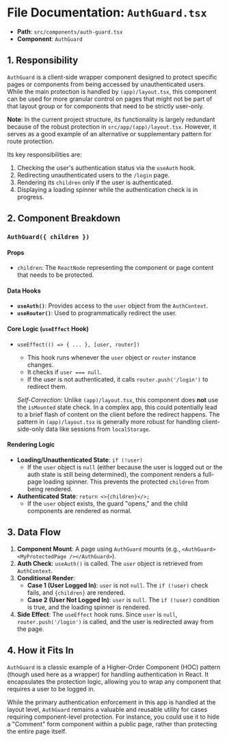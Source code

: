 
# File Documentation: `AuthGuard.tsx`

-   **Path**: `src/components/auth-guard.tsx`
-   **Component**: `AuthGuard`

## 1. Responsibility

`AuthGuard` is a client-side wrapper component designed to protect specific pages or components from being accessed by unauthenticated users. While the main protection is handled by `(app)/layout.tsx`, this component can be used for more granular control on pages that might not be part of that layout group or for components that need to be strictly user-only.

**Note**: In the current project structure, its functionality is largely redundant because of the robust protection in `src/app/(app)/layout.tsx`. However, it serves as a good example of an alternative or supplementary pattern for route protection.

Its key responsibilities are:
1.  Checking the user's authentication status via the `useAuth` hook.
2.  Redirecting unauthenticated users to the `/login` page.
3.  Rendering its `children` only if the user is authenticated.
4.  Displaying a loading spinner while the authentication check is in progress.

## 2. Component Breakdown

### `AuthGuard({ children })`

#### Props
-   `children`: The `ReactNode` representing the component or page content that needs to be protected.

#### Data Hooks
-   **`useAuth()`**: Provides access to the `user` object from the `AuthContext`.
-   **`useRouter()`**: Used to programmatically redirect the user.

#### Core Logic (`useEffect` Hook)

-   `useEffect(() => { ... }, [user, router])`
    -   This hook runs whenever the `user` object or `router` instance changes.
    -   It checks if `user === null`.
    -   If the user is not authenticated, it calls `router.push('/login')` to redirect them.

    *Self-Correction*: Unlike `(app)/layout.tsx`, this component does **not** use the `isMounted` state check. In a complex app, this could potentially lead to a brief flash of content on the client before the redirect happens. The pattern in `(app)/layout.tsx` is generally more robust for handling client-side-only data like sessions from `localStorage`.

#### Rendering Logic

-   **Loading/Unauthenticated State**: `if (!user)`
    -   If the `user` object is `null` (either because the user is logged out or the auth state is still being determined), the component renders a full-page loading spinner. This prevents the protected `children` from being rendered.
-   **Authenticated State**: `return <>{children}</>;`
    -   If the `user` object exists, the guard "opens," and the child components are rendered as normal.

## 3. Data Flow

1.  **Component Mount**: A page using `AuthGuard` mounts (e.g., `<AuthGuard><MyProtectedPage /></AuthGuard>`).
2.  **Auth Check**: `useAuth()` is called. The `user` object is retrieved from `AuthContext`.
3.  **Conditional Render**:
    -   **Case 1 (User Logged In)**: `user` is not `null`. The `if (!user)` check fails, and `{children}` are rendered.
    -   **Case 2 (User Not Logged In)**: `user` is `null`. The `if (!user)` condition is true, and the loading spinner is rendered.
4.  **Side Effect**: The `useEffect` hook runs. Since `user` is `null`, `router.push('/login')` is called, and the user is redirected away from the page.

## 4. How it Fits In

`AuthGuard` is a classic example of a Higher-Order Component (HOC) pattern (though used here as a wrapper) for handling authentication in React. It encapsulates the protection logic, allowing you to wrap any component that requires a user to be logged in.

While the primary authentication enforcement in this app is handled at the layout level, `AuthGuard` remains a valuable and reusable utility for cases requiring component-level protection. For instance, you could use it to hide a "Comment" form component within a public page, rather than protecting the entire page itself.
